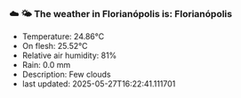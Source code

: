 ### ☁️ 🌤️  The weather in Florianópolis is: Florianópolis

- Temperature: 24.86°C
- On flesh: 25.52°C
- Relative air humidity: 81%
- Rain: 0.0 mm
- Description: Few clouds
- last updated: 2025-05-27T16:22:41.111701
